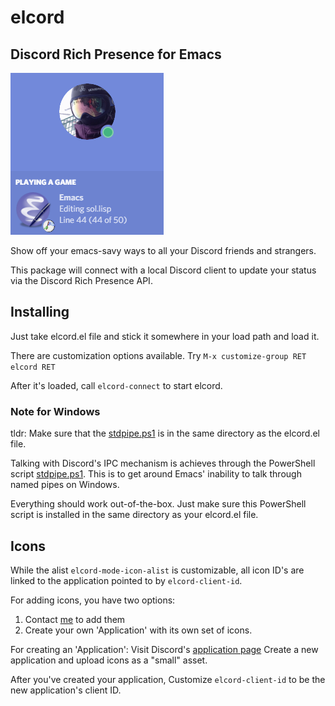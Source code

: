 # elcord
## Discord Rich Presence for Emacs

![](images/elcord-preview.png)

Show off your emacs-savy ways to all your Discord friends and strangers.

This package will connect with a local Discord client to update your status via the Discord Rich Presence API.

## Installing

Just take elcord.el file and stick it somewhere in your load path and load it.

There are customization options available.
Try
`M-x customize-group RET elcord RET`

After it's loaded, call `elcord-connect` to start elcord.

### Note for Windows

tldr: Make sure that the [stdpipe.ps1](stdpipe.ps1) is in the same directory as the elcord.el file.

Talking with Discord's IPC mechanism is achieves through the PowerShell script [stdpipe.ps1](stdpipe.ps1). This is to get around Emacs' inability to talk through named pipes on Windows.

Everything should work out-of-the-box. Just make sure this PowerShell script is installed in the same directory as your elcord.el file.


## Icons

While the alist `elcord-mode-icon-alist` is customizable, all icon ID's are linked to the application pointed to by `elcord-client-id`.

For adding icons, you have two options:

1. Contact [me](zulu.inuoe@gmail.com) to add them
2. Create your own 'Application' with its own set of icons.

For creating an 'Application': Visit Discord's [application page](https://discordapp.com/developers/applications/me/)
Create a new application and upload icons as a "small" asset.

After you've created your application, Customize `elcord-client-id` to be the new application's client ID.
